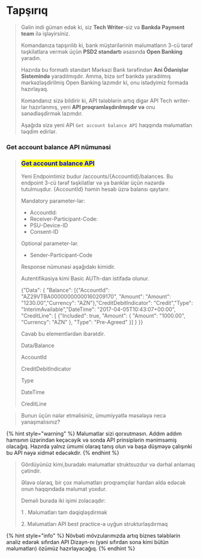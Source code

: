 # Tapşırıq

> Gəlin indi güman edək ki, siz **Tech Writer**-siz və **Bankda** **Payment team** ilə işləyirsiniz.&#x20;
>
> Komandanıza tapşırılıb ki, bank müştərilərinin məlumatların 3-cü tərəf təşkilatlara vermək üçün **PSD2 standartı** əsasında **Open Banking** yaradın.
>
> Hazırda bu formatlı standart Mərkəzi Bank tərəfindən **Ani Ödənişlər Sistemində** yaradılmışdır. Amma, bizə sırf bankda yaradılmış mərkəzləşdirilmiş Open Banking lazımdır ki, onu istədyimiz formada hazırlayaq.
>
> Komandanız sizə bildirir ki, API tələblərin artıq digər API Tech writer-lər hazırlanmış, yeni **API proqramlaşdırılmışdır və** onu sənədləşdirmək lazımdır.&#x20;
>
> Aşağıda sizə yeni API `Get account balance API` haqqında məlumatları təqdim edirlər.

### Get account balance API nümunəsi

> ### <mark style="color:blue;">Get account balance API</mark>
>
> Yeni Endpointimiz budur   /accounts/{AccountId}/balances. Bu endpoint 3-cü tərəf təşkilatlar və ya banklar üçün nəzərdə tutulmuşdur. {AccountId} həmin hesab üzrə balansı qaytarır.
>
> Mandatory parameter-lər:
>
> * AccountId:&#x20;
> * Receiver-Participant-Code:&#x20;
> * PSU-Device-ID
> * Consent-ID
>
> Optional parameter-lər.
>
> * Sender-Participant-Code
>
> Response nümunəsi aşağıdakı kimidir.
>
> Autentifikasiya kimi Basic AUTh-dan istifadə olunur.
>
> {"Data": {    "Balance": \[{"AccountId": "AZ29VTBA00000000000160209170", "Amount": "Amount": "1230.00","Currency": "AZN"},"CreditDebitIndicator": "Credit","Type": "InterimAvailable","DateTime": "2017-04-05T10:43:07+00:00", "CreditLine": \[ {"Included": true, "Amount": {   "Amount": "1000.00",   "Currency": "AZN" }, "Type": "Pre-Agreed"  }] } \}}
>
> Cavab bu elementlərdən ibarətdir.
>
> Data/Balance&#x20;
>
> AccountId
>
> CreditDebitIndicator
>
> Type
>
> DateTime
>
> CreditLine
>
>

> Bunun üçün nələr etməlisiniz, ümumiyyətlə məsələyə necə yanaşmalısınız?&#x20;

{% hint style="warning" %}
Məlumatlar sizi qorxutmasın. Addım addım hamsının üzərindən keçəcəyik və sonda API prinsiplərin mənimsəmiş olacağıq. Hazırda yalnız ümumi olaraq tanış olun və başa düşməyə çalışınki bu API nəyə xidmət edəcəkdir.
{% endhint %}

> Gördüyünüz kimi,buradakı məlumatlar struktsuzdur və dərhal anlamaq çətindir.&#x20;
>
> Əlavə olaraq, bir çox məlumatları proqramçılar hardan əldə edəcək onun haqqındada məlumat yoxdur.
>
> Deməli burada iki işimi zolacaqdır:
>
> 1 . Məlumatları tam dəqiqləşdirmək
>
> 2\. Məlumatları API best practice-ə uyğun strukturlaşdırmaq&#x20;

{% hint style="info" %}
Növbəti mövzularımızda artıq biznes tələblərin analiz edərək sıfırdan API Dizayn-nı (yəni sıfırdan sona kimi bütün məlumatları) özümüz hazırlayacağıq.&#x20;
{% endhint %}
